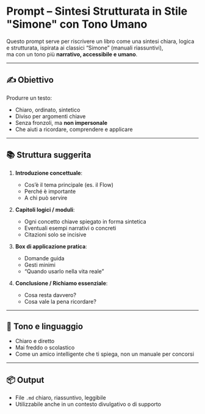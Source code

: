 # Prompt – Sintesi Strutturata in Stile "Simone" con Tono Umano

Questo prompt serve per riscrivere un libro come una sintesi chiara, logica e strutturata, ispirata ai classici “Simone” (manuali riassuntivi),  
ma con un tono più **narrativo, accessibile e umano**.

---

## ✍️ Obiettivo

Produrre un testo:
- Chiaro, ordinato, sintetico
- Diviso per argomenti chiave
- Senza fronzoli, ma **non impersonale**
- Che aiuti a ricordare, comprendere e applicare

---

## 📚 Struttura suggerita

1. **Introduzione concettuale**:  
   - Cos’è il tema principale (es. il Flow)  
   - Perché è importante  
   - A chi può servire

2. **Capitoli logici / moduli**:
   - Ogni concetto chiave spiegato in forma sintetica
   - Eventuali esempi narrativi o concreti
   - Citazioni solo se incisive

3. **Box di applicazione pratica**:
   - Domande guida
   - Gesti minimi
   - “Quando usarlo nella vita reale”

4. **Conclusione / Richiamo essenziale**:
   - Cosa resta davvero?
   - Cosa vale la pena ricordare?

---

## 🎯 Tono e linguaggio

- Chiaro e diretto
- Mai freddo o scolastico
- Come un amico intelligente che ti spiega, non un manuale per concorsi

---

## 📦 Output

- File `.md` chiaro, riassuntivo, leggibile
- Utilizzabile anche in un contesto divulgativo o di supporto

